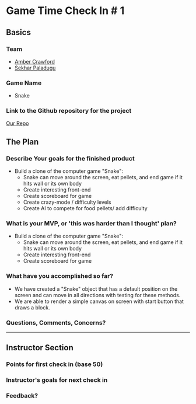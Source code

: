 # Game Time Check In # 1

## Basics

### Team
- [Amber Crawford](https://github.com/amcrawford)
- [Sekhar Paladugu](https://github.com/sekharp)

### Game Name
- Snake

### Link to the Github repository for the project
[Our Repo](https://github.com/amcrawford/game-time)

## The Plan

### Describe Your goals for the finished product

- Build a clone of the computer game "Snake":
  * Snake can move around the screen, eat pellets, and end game if it hits wall or its own body
  * Create interesting front-end
  * Create scoreboard for game
  * Create crazy-mode / difficulty levels
  * Create AI to compete for food pellets/ add difficulty

### What is your MVP, or 'this was harder than I thought' plan?
- Build a clone of the computer game "Snake":
  * Snake can move around the screen, eat pellets, and end game if it hits wall or its own body
  * Create interesting front-end
  * Create scoreboard for game


### What have you accomplished so far?

- We have created a "Snake" object that has a default position on the screen and can move in all directions with testing for these methods.
- We are able to render a simple canvas on screen with start button that draws a block.

### Questions, Comments, Concerns?


-----

## Instructor Section

### Points for first check in (base 50)

### Instructor's goals for next check in

### Feedback?
